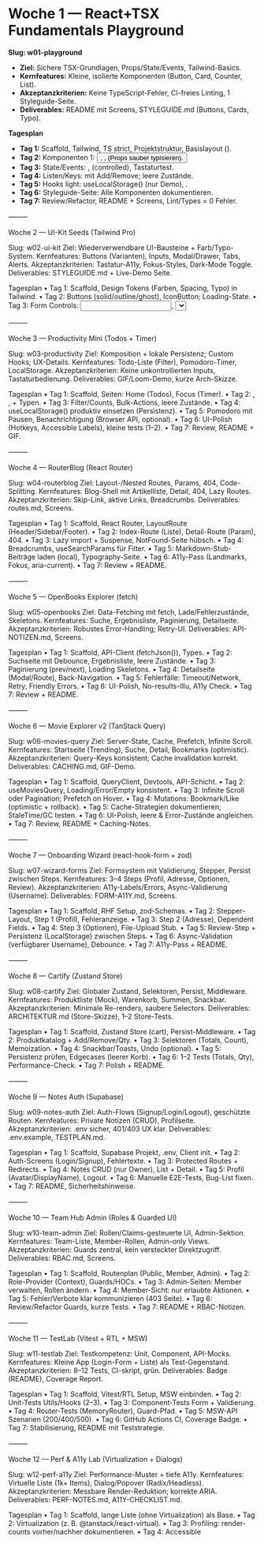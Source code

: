 # Woche 1 — React+TSX Fundamentals Playground

**Slug: w01-playground**
- __Ziel:__ Sichere TSX-Grundlagen, Props/State/Events, Tailwind-Basics.
- __Kernfeatures:__ Kleine, isolierte Komponenten (Button, Card, Counter, List).
- __Akzeptanzkriterien:__ Keine TypeScript-Fehler, CI-freies Linting, 1 Styleguide-Seite.
- __Deliverables:__ README mit Screens, STYLEGUIDE.md (Buttons, Cards, Typo).

**__Tagesplan__**
- __Tag 1:__ Scaffold, Tailwind, TS strict, Projektstruktur, Basislayout (<AppShell/>).
- __Tag 2:__ Komponenten 1: <Button/>, <Badge/>, <Card/> (Props sauber typisieren).
- __Tag 3:__ State/Events: <Counter/>, <Toggle/> (controlled), Tastaturtest.
- __Tag 4:__ Listen/Keys: <TagList/> mit Add/Remove; leere Zustände.
- __Tag 5:__ Hooks light: useLocalStorage<T>() (nur Demo), <ThemeToggle/>.
- __Tag 6:__ Styleguide-Seite: Alle Komponenten dokumentieren.
- __Tag 7:__ Review/Refactor, README + Screens, Lint/Types = 0 Fehler.

⸻

Woche 2 — UI-Kit Seeds (Tailwind Pro)

Slug: w02-ui-kit
Ziel: Wiederverwendbare UI-Bausteine + Farb/Typo-System.
Kernfeatures: Buttons (Varianten), Inputs, Modal/Drawer, Tabs, Alerts.
Akzeptanzkriterien: Tastatur-A11y, Fokus-Styles, Dark-Mode Toggle.
Deliverables: STYLEGUIDE.md + Live-Demo Seite.

Tagesplan
	•	Tag 1: Scaffold, Design Tokens (Farben, Spacing, Typo) in Tailwind.
	•	Tag 2: Buttons (solid/outline/ghost), IconButton; Loading-State.
	•	Tag 3: Form Controls: <Input/>, <Select/>, <Checkbox/>, <Switch/>.
	•	Tag 4: Overlay: <Modal/> (ESC/Focus-Trap), <Drawer/> (optional).
	•	Tag 5: Navigation: <Tabs/>, <Breadcrumbs/>, <Navbar/>.
	•	Tag 6: Dark-Mode, reduzierte Bewegung, Transitions, Doku.
	•	Tag 7: Review, Cleanup, README + Screens.

⸻

Woche 3 — Productivity Mini (Todos + Timer)

Slug: w03-productivity
Ziel: Komposition + lokale Persistenz; Custom Hooks; UX-Details.
Kernfeatures: Todo-Liste (Filter), Pomodoro-Timer, LocalStorage.
Akzeptanzkriterien: Keine unkontrollierten Inputs, Tastaturbedienung.
Deliverables: GIF/Loom-Demo, kurze Arch-Skizze.

Tagesplan
	•	Tag 1: Scaffold, Seiten: Home (Todos), Focus (Timer).
	•	Tag 2: <TodoInput/>, <TodoItem/>, <TodoList/> + Typen.
	•	Tag 3: Filter/Counts, Bulk-Actions, leere Zustände.
	•	Tag 4: useLocalStorage<T>() produktiv einsetzen (Persistenz).
	•	Tag 5: Pomodoro mit Pausen, Benachrichtigung (Browser API, optional).
	•	Tag 6: UI-Polish (Hotkeys, Accessible Labels), kleine tests (1–2).
	•	Tag 7: Review, README + GIF.

⸻

Woche 4 — RouterBlog (React Router)

Slug: w04-routerblog
Ziel: Layout-/Nested Routes, Params, 404, Code-Splitting.
Kernfeatures: Blog-Shell mit Artikelliste, Detail, 404, Lazy Routes.
Akzeptanzkriterien: Skip-Link, aktive Links, Breadcrumbs.
Deliverables: routes.md, Screens.

Tagesplan
	•	Tag 1: Scaffold, React Router, LayoutRoute (Header/Sidebar/Footer).
	•	Tag 2: Index-Route (Liste), Detail-Route (Param), 404.
	•	Tag 3: Lazy import + Suspense, NotFound-Seite hübsch.
	•	Tag 4: Breadcrumbs, useSearchParams für Filter.
	•	Tag 5: Markdown-Stub-Beiträge laden (local), Typography-Seite.
	•	Tag 6: A11y-Pass (Landmarks, Fokus, aria-current).
	•	Tag 7: Review + README.

⸻

Woche 5 — OpenBooks Explorer (fetch)

Slug: w05-openbooks
Ziel: Data-Fetching mit fetch, Lade/Fehlerzustände, Skeletons.
Kernfeatures: Suche, Ergebnisliste, Paginierung, Detailseite.
Akzeptanzkriterien: Robustes Error-Handling; Retry-UI.
Deliverables: API-NOTIZEN.md, Screens.

Tagesplan
	•	Tag 1: Scaffold, API-Client (fetchJson<T>()), Types.
	•	Tag 2: Suchseite mit Debounce, Ergebnisliste, leere Zustände.
	•	Tag 3: Paginierung (prev/next), Loading Skeletons.
	•	Tag 4: Detailseite (Modal/Route), Back-Navigation.
	•	Tag 5: Fehlerfälle: Timeout/Network, Retry, Friendly Errors.
	•	Tag 6: UI-Polish, No-results-Illu, A11y Check.
	•	Tag 7: Review + README.

⸻

Woche 6 — Movie Explorer v2 (TanStack Query)

Slug: w06-movies-query
Ziel: Server-State, Cache, Prefetch, Infinite Scroll.
Kernfeatures: Startseite (Trending), Suche, Detail, Bookmarks (optimistic).
Akzeptanzkriterien: Query-Keys konsistent; Cache invalidation korrekt.
Deliverables: CACHING.md, GIF-Demo.

Tagesplan
	•	Tag 1: Scaffold, QueryClient, Devtools, API-Schicht.
	•	Tag 2: useMoviesQuery, Loading/Error/Empty konsistent.
	•	Tag 3: Infinite Scroll oder Pagination; Prefetch on Hover.
	•	Tag 4: Mutations: Bookmark/Like (optimistic + rollback).
	•	Tag 5: Cache-Strategien dokumentieren; StaleTime/GC testen.
	•	Tag 6: UI-Polish, leere & Error-Zustände angleichen.
	•	Tag 7: Review, README + Caching-Notes.

⸻

Woche 7 — Onboarding Wizard (react-hook-form + zod)

Slug: w07-wizard-forms
Ziel: Formsystem mit Validierung, Stepper, Persist zwischen Steps.
Kernfeatures: 3–4 Steps (Profil, Adresse, Optionen, Review).
Akzeptanzkriterien: A11y-Labels/Errors, Async-Validierung (Username).
Deliverables: FORM-A11Y.md, Screens.

Tagesplan
	•	Tag 1: Scaffold, RHF Setup, zod-Schemas.
	•	Tag 2: Stepper-Layout, Step 1 (Profil), Fehleranzeige.
	•	Tag 3: Step 2 (Adresse), Dependent Fields.
	•	Tag 4: Step 3 (Optionen), File-Upload Stub.
	•	Tag 5: Review-Step + Persistenz (LocalStorage) zwischen Steps.
	•	Tag 6: Async-Validation (verfügbarer Username), Debounce.
	•	Tag 7: A11y-Pass + README.

⸻

Woche 8 — Cartify (Zustand Store)

Slug: w08-cartify
Ziel: Globaler Zustand, Selektoren, Persist, Middleware.
Kernfeatures: Produktliste (Mock), Warenkorb, Summen, Snackbar.
Akzeptanzkriterien: Minimale Re-renders, saubere Selectors.
Deliverables: ARCHITEKTUR.md (Store-Skizze), 1–2 Store-Tests.

Tagesplan
	•	Tag 1: Scaffold, Zustand Store (cart), Persist-Middleware.
	•	Tag 2: Produktkatalog + Add/Remove/Qty.
	•	Tag 3: Selektoren (Totals, Count), Memoization.
	•	Tag 4: Snackbar/Toasts, Undo (optional).
	•	Tag 5: Persistenz prüfen, Edgecases (leerer Korb).
	•	Tag 6: 1–2 Tests (Totals, Qty), Performance-Check.
	•	Tag 7: Polish + README.

⸻

Woche 9 — Notes Auth (Supabase)

Slug: w09-notes-auth
Ziel: Auth-Flows (Signup/Login/Logout), geschützte Routen.
Kernfeatures: Private Notizen (CRUD), Profilseite.
Akzeptanzkriterien: .env sicher, 401/403 UX klar.
Deliverables: .env.example, TESTPLAN.md.

Tagesplan
	•	Tag 1: Scaffold, Supabase Projekt, .env, Client init.
	•	Tag 2: Auth-Screens (Login/Signup), Fehlertexte.
	•	Tag 3: Protected Routes + Redirects.
	•	Tag 4: Notes CRUD (nur Owner), List + Detail.
	•	Tag 5: Profil (Avatar/DisplayName), Logout.
	•	Tag 6: Manuelle E2E-Tests, Bug-List fixen.
	•	Tag 7: README, Sicherheitshinweise.

⸻

Woche 10 — Team Hub Admin (Roles & Guarded UI)

Slug: w10-team-admin
Ziel: Rollen/Claims-gesteuerte UI, Admin-Sektion.
Kernfeatures: Team-Liste, Member-Rollen, Admin-only Views.
Akzeptanzkriterien: Guards zentral, kein versteckter Direktzugriff.
Deliverables: RBAC.md, Screens.

Tagesplan
	•	Tag 1: Scaffold, Routenplan (Public, Member, Admin).
	•	Tag 2: Role-Provider (Context), Guards/HOCs.
	•	Tag 3: Admin-Seiten: Member verwalten, Rollen ändern.
	•	Tag 4: Member-Sicht: nur erlaubte Aktionen.
	•	Tag 5: Fehler/Verbote klar kommunizieren (403 Seite).
	•	Tag 6: Review/Refactor Guards, kurze Tests.
	•	Tag 7: README + RBAC-Notizen.

⸻

Woche 11 — TestLab (Vitest + RTL + MSW)

Slug: w11-testlab
Ziel: Testkompetenz: Unit, Component, API-Mocks.
Kernfeatures: Kleine App (Login-Form + Liste) als Test-Gegenstand.
Akzeptanzkriterien: 8–12 Tests, CI-skript, grün.
Deliverables: Badge (README), Coverage Report.

Tagesplan
	•	Tag 1: Scaffold, Vitest/RTL Setup, MSW einbinden.
	•	Tag 2: Unit-Tests Utils/Hooks (2–3).
	•	Tag 3: Component-Tests Form + Validierung.
	•	Tag 4: Router-Tests (MemoryRouter), Guard-Pfad.
	•	Tag 5: MSW-API Szenarien (200/400/500).
	•	Tag 6: GitHub Actions CI, Coverage Badge.
	•	Tag 7: Stabilisierung, README mit Teststrategie.

⸻

Woche 12 — Perf & A11y Lab (Virtualization + Dialogs)

Slug: w12-perf-a11y
Ziel: Performance-Muster + tiefe A11y.
Kernfeatures: Virtuelle Liste (1k+ Items), Dialog/Popover (Radix/Headless).
Akzeptanzkriterien: Messbare Render-Reduktion; korrekte ARIA.
Deliverables: PERF-NOTES.md, A11Y-CHECKLIST.md.

Tagesplan
	•	Tag 1: Scaffold, lange Liste (ohne Virtualization) als Base.
	•	Tag 2: Virtualization (z. B. @tanstack/react-virtual).
	•	Tag 3: Profiling: render-counts vorher/nachher dokumentieren.
	•	Tag 4: Accessible <Dialog/> + <Popover/>.
	•	Tag 5: Keyboard-Traps, Focus-Management, Tests light.
	•	Tag 6: Code-Splitting, useMemo/useCallback gezielt.
	•	Tag 7: README + Notizen.

⸻

Woche 13 — TaskFlow Kanban — MVP

Slug: w13-taskflow-mvp
Ziel: Grundgerüst Kanban (Boards/Listen/Tasks) + Query + Zustand.
Kernfeatures: CRUD, einfache Filter, optional Drag&Drop.
Akzeptanzkriterien: 0 Type-Errors, robuste Fehler-UI.
Deliverables: SPEC.md, Screens.

Tagesplan
	•	Tag 1: Scaffold, Datenmodelle (Types), API-Schicht (Mock/MSW).
	•	Tag 2: Boards-Liste, Create Board.
	•	Tag 3: Lists innerhalb Board, Create/List/Delete.
	•	Tag 4: Tasks in Lists, Create/Edit/Delete.
	•	Tag 5: Filter/Suche, leere Zustände.
	•	Tag 6: (Optional) Drag&Drop für Tasks.
	•	Tag 7: Review, README, erste Roadmap.

⸻

Woche 14 — TaskFlow — Collaboration

Slug: w14-taskflow-collab
Ziel: Kommentare, Activity Log, (optional) Realtime.
Kernfeatures: Task-Comments, History, Mentions (@).
Akzeptanzkriterien: Konfliktarme Updates; UX klar.
Deliverables: COLLAB.md, GIF-Demo.

Tagesplan
	•	Tag 1: Comments Modell + UI, Query/Mutation.
	•	Tag 2: Activity Log (Created/Updated/Moved).
	•	Tag 3: Mentions (UI only), Autocomplete.
	•	Tag 4: (Optional) Realtime via Supabase channels.
	•	Tag 5: Notif/Toasts, Fehlerfälle testen.
	•	Tag 6: A11y-Durchgang, Focus-Reihenfolge.
	•	Tag 7: Review + Doku.

⸻

Woche 15 — TaskFlow — Performance & Offline

Slug: w15-taskflow-perf
Ziel: Performance-Tuning, Code-Splitting, Offline-Resilienz.
Kernfeatures: Lazy Boards, Prefetching, Retry/Backoff.
Akzeptanzkriterien: Schneller TTI, stabile Fehlerbehandlung.
Deliverables: PERF-REPORT.md, Lighthouse ≥ 90.

Tagesplan
	•	Tag 1: Bundle-Analyse, große Chunks identifizieren.
	•	Tag 2: Route-Splitting, Preload критischer Routen.
	•	Tag 3: Memoization gezielt (heavy Components).
	•	Tag 4: Offline-Hinweise, Retry-Strategien.
	•	Tag 5: Error Boundaries, leere Zustände verfeinern.
	•	Tag 6: Messung vorher/nachher dokumentieren.
	•	Tag 7: README + Report.

⸻

Woche 16 — Portfolio + Polish

Slug: w16-portfolio
Ziel: Portfolio-Seite + Feinschliff aller Projekte.
Kernfeatures: Projektkacheln, Live-Links, Screens/GIFs, About.
Akzeptanzkriterien: Klare Struktur, schnelle Ladezeiten, responsive.
Deliverables: Portfolio-Deploy, 5-min Demo-Video, LinkedIn/GitHub Update.

Tagesplan
	•	Tag 1: Scaffold Portfolio, Grid der Projekte, Routing.
	•	Tag 2: Projektseiten mit Tech-Stack, Highlights, Lessons.
	•	Tag 3: Startseiten-Hero, Kontakt/Impressum.
	•	Tag 4: Performanz (Bilder optimieren), SEO-Meta.
	•	Tag 5: Checks: A11y, Mobile, dunkles Theme.
	•	Tag 6: Final-Pass über frühere Repos (READMEs, Screens).
	•	Tag 7: Veröffentlichung + Demo aufnehmen
